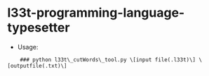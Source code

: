 # l33t-programming-language-typesetter

* Usage: 
```
	### python l33t\_cutWords\_tool.py \[input file(.l33t)\] \[outputfile(.txt)\]
```

